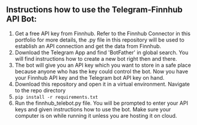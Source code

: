 ## Instructions how to use the Telegram-Finnhub API Bot:
1) Get a free API key from Finnhub. Refer to the Finnhub Connector in this portfolio for more details, the .py file in this repository will be used to establish an API connection and get the data from Finnhub.
2) Download the Telegram App and find 'BotFather' in global search. You will find instructions how to create a new bot right then and there.
3) The bot will give you an API key which you want to store in a safe place because anyone who has the key could control the bot. Now you have your Finnhub API key and the Telegram bot API key on hand.
4) Download this repository and open it in a virtual environment. Navigate to the repo directory
5) ```pip install -r requirements.txt```
6) Run the finnhub_telebot.py file. You will be prompted to enter your API keys and given instructions how to use the bot. Make sure your computer is on while running it unless you are hosting it on cloud.
